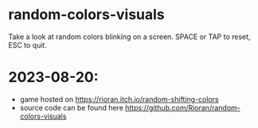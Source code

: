 # random-colors-visuals

Take a look at random colors blinking on a screen. SPACE or TAP to reset, ESC to quit.

# 2023-08-20:
- game hosted on https://rioran.itch.io/random-shifting-colors
- source code can be found here https://github.com/Rioran/random-colors-visuals
